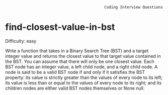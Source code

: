                                                 Coding Interview Questions
# find-closest-value-in-bst

Difficulty: easy


  Write a function that takes in a Binary Search Tree (BST) and a target integer
  value and returns the closest value to that target value contained in the BST.
  You can assume that there will only be one closest value. Each BST  node has an integer value, a
  left  child node, and a right  child node. A node is
  said to be a valid BST node if and only if it satisfies the BST
  property: its value is strictly greater than the values of every
  node to its left; its value is less than or equal to the values
  of every node to its right; and its children nodes are either valid BST
  nodes themselves or None null.
  
